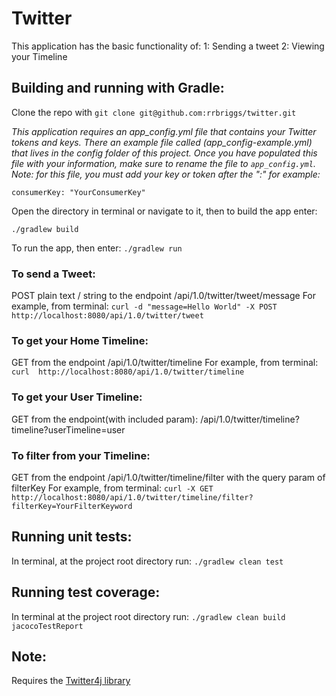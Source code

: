 # Twitter

This application has the basic functionality of:
1: Sending a tweet
2: Viewing your Timeline

## Building and running with Gradle:

Clone the repo with `git clone git@github.com:rrbriggs/twitter.git`

*This application requires an app_config.yml file that contains your Twitter tokens and keys.
There an example file called (app_config-example.yml) that lives in the config folder of this project.
Once you have populated this file with your information, make sure to rename the file to `app_config.yml`.
Note: for this file, you must add your key or token after the ":" for example:*

`consumerKey: "YourConsumerKey"`

Open the directory in terminal or navigate to it, then to build the app enter:

`./gradlew build`

To run the app, then enter:
`./gradlew run`

### To send a Tweet:
POST plain text / string to the endpoint /api/1.0/twitter/tweet/message
For example, from terminal: `curl -d "message=Hello World" -X POST http://localhost:8080/api/1.0/twitter/tweet`

### To get your Home Timeline:
GET from the endpoint /api/1.0/twitter/timeline
For example, from terminal: `curl  http://localhost:8080/api/1.0/twitter/timeline`

### To get your User Timeline:
GET from the endpoint(with included param): /api/1.0/twitter/timeline?timeline?userTimeline=user

### To filter from your Timeline:
GET from the endpoint /api/1.0/twitter/timeline/filter with the query param of filterKey
For example, from terminal: `curl -X GET http://localhost:8080/api/1.0/twitter/timeline/filter?filterKey=YourFilterKeyword`

## Running unit tests:
In terminal, at the project root directory run:
`./gradlew clean test`

## Running test coverage:
In terminal at the project root directory run:
`./gradlew clean build jacocoTestReport`



## Note:

Requires the [Twitter4j library](http://twitter4j.org/en/http://twitter4j.org/en/)
